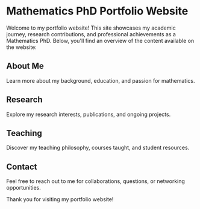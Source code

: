 # Mathematics PhD Portfolio Website

Welcome to my portfolio website! This site showcases my academic journey, research contributions, and professional achievements as a Mathematics PhD. Below, you'll find an overview of the content available on the website:

## About Me
Learn more about my background, education, and passion for mathematics.

## Research
Explore my research interests, publications, and ongoing projects.

## Teaching
Discover my teaching philosophy, courses taught, and student resources.

## Contact
Feel free to reach out to me for collaborations, questions, or networking opportunities.

Thank you for visiting my portfolio website!